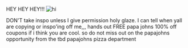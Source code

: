HEY HEY HEY!!! <img src="https://64.media.tumblr.com/a587c1a79206159fc71664c89c0d299a/bee0c7bad704bd0d-b3/s2048x3072/6c09cdb2eff87fad3bfc40dde5d6317d0884d652.gifv" alt="hi" />

DON'T take inspo unless I give permission holy glaze. I can tell when yall are copying or inspo'ing off me,,,
hands out FREE papa johns 100% off coupons if i think you are cool. so do not miss out on the papajohns opportunity from the tbd papajohns pizza department
